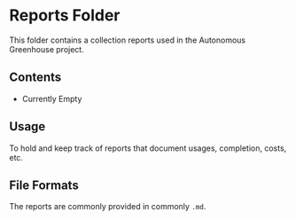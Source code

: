 # Reports Folder

This folder contains a collection reports used in the Autonomous Greenhouse project.

## Contents

- Currently Empty

## Usage

To hold and keep track of reports that document usages, completion, costs, etc.

## File Formats

The reports are commonly provided in commonly `.md`.
